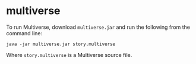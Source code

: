 multiverse
==========

To run Multiverse, download `multiverse.jar` and run the following from the command line: 

`java -jar multiverse.jar story.multiverse`

Where `story.multiverse` is a Multiverse source file.
